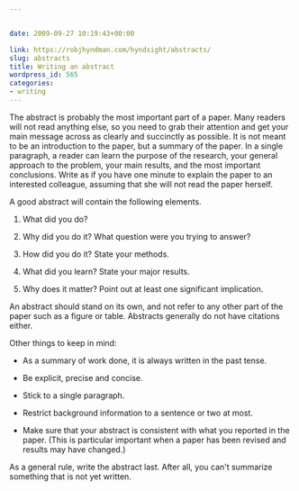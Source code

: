 ```yaml
---


date: 2009-09-27 10:19:43+00:00

link: https://robjhyndman.com/hyndsight/abstracts/
slug: abstracts
title: Writing an abstract
wordpress_id: 565
categories:
- writing
---
```


The abstract is probably the most important part of a paper. Many readers will not read anything else, so you need to grab their attention and get your main message across as clearly and succinctly as possible. It is not meant to be an introduction to the paper, but a summary of the paper. In a single paragraph, a reader can learn the purpose of the research, your general approach to the problem, your main results, and the most important conclusions. Write as if you have one minute to explain the paper to an interested colleague, assuming that she will not read the paper herself.<!-- more -->

A good abstract will contain the following elements.



	
  1. What did you do?

	
  2. Why did you do it? What question were you trying to answer?

	
  3. How did you do it? State your methods.

	
  4. What did you learn? State your major results.

	
  5. Why does it matter? Point out at least one significant implication.


An abstract should stand on its own, and not refer to any other part of the paper such as a figure or table. Abstracts generally do not have citations either.

Other things to keep in mind:

	
  * As a summary of work done, it is always written in the past tense.

	
  * Be explicit, precise and concise.

	
  * Stick to a single paragraph.

	
  * Restrict background information to a sentence or two at most.

	
  * Make sure that your abstract is consistent with what you reported in the paper. (This is particular important when a paper has been revised and results may have changed.)


As a general rule, write the abstract last. After all, you can't summarize something that is not yet written.
